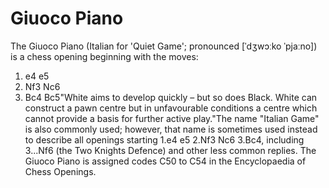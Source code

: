 # Giuoco Piano

The Giuoco Piano (Italian for 'Quiet Game'; pronounced [ˈdʒwɔːko ˈpjaːno]) is a chess opening beginning with the moves:

1. e4 e5
2. Nf3 Nc6
3. Bc4 Bc5"White aims to develop quickly – but so does Black. White can construct a pawn centre but in unfavourable conditions a centre which cannot provide a basis for further active play."The name "Italian Game" is also commonly used; however, that name is sometimes used instead to describe all openings starting 1.e4 e5 2.Nf3 Nc6 3.Bc4, including 3...Nf6 (the Two Knights Defence) and other less common replies.
The Giuoco Piano is assigned codes C50 to C54 in the Encyclopaedia of Chess Openings.

